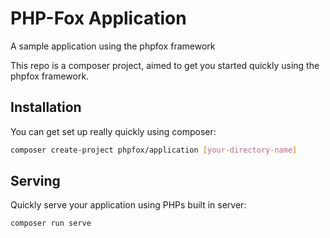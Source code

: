 # PHP-Fox Application

A sample application using the phpfox framework

This repo is a composer project, aimed to get you started quickly using the phpfox framework.

## Installation

You can get set up really quickly using composer:

```bash
composer create-project phpfox/application [your-directory-name]
```
## Serving

Quickly serve your application using PHPs built in server:

```bash
composer run serve
```
